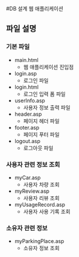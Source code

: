 #DB 설계 웹 애플리케이션
## 파일 설명
### 기본 파일
* main.html 
    * 웹 애플리케이션 진입점
* login.asp
    * 로그인 파일
* login.html
    * 로그인 입력 폼 파일
* userInfo.asp
    * 사용자 정보 출력 파일
* header.asp
    * 페이지 헤더 파일
* footer.asp
    * 페이지 푸터 파일
* logout.asp
    * 로그아웃 파일
### 사용자 관련 정보 조회
* myCar.asp
    * 사용자 차량 조회
* myReview.asp
    * 사용자 리뷰 조회
* myUsageRecord.asp
    * 사용자 사용 기록 조회
### 소유자 관련 정보
* myParkingPlace.asp
    * 소유자 정보 조회
